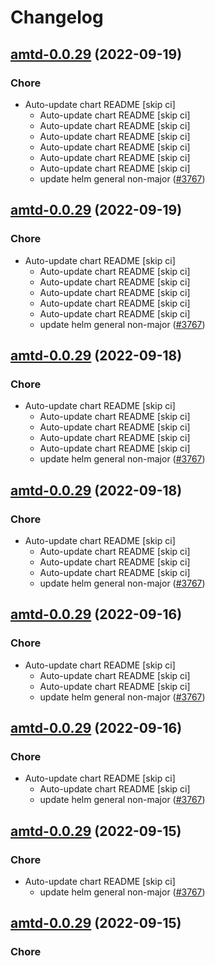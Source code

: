 # Changelog



## [amtd-0.0.29](https://github.com/truecharts/charts/compare/amtd-0.0.28...amtd-0.0.29) (2022-09-19)

### Chore

- Auto-update chart README [skip ci]
  - Auto-update chart README [skip ci]
  - Auto-update chart README [skip ci]
  - Auto-update chart README [skip ci]
  - Auto-update chart README [skip ci]
  - Auto-update chart README [skip ci]
  - Auto-update chart README [skip ci]
  - update helm general non-major ([#3767](https://github.com/truecharts/charts/issues/3767))




## [amtd-0.0.29](https://github.com/truecharts/charts/compare/amtd-0.0.28...amtd-0.0.29) (2022-09-19)

### Chore

- Auto-update chart README [skip ci]
  - Auto-update chart README [skip ci]
  - Auto-update chart README [skip ci]
  - Auto-update chart README [skip ci]
  - Auto-update chart README [skip ci]
  - Auto-update chart README [skip ci]
  - update helm general non-major ([#3767](https://github.com/truecharts/charts/issues/3767))




## [amtd-0.0.29](https://github.com/truecharts/charts/compare/amtd-0.0.28...amtd-0.0.29) (2022-09-18)

### Chore

- Auto-update chart README [skip ci]
  - Auto-update chart README [skip ci]
  - Auto-update chart README [skip ci]
  - Auto-update chart README [skip ci]
  - Auto-update chart README [skip ci]
  - update helm general non-major ([#3767](https://github.com/truecharts/charts/issues/3767))




## [amtd-0.0.29](https://github.com/truecharts/charts/compare/amtd-0.0.28...amtd-0.0.29) (2022-09-18)

### Chore

- Auto-update chart README [skip ci]
  - Auto-update chart README [skip ci]
  - Auto-update chart README [skip ci]
  - Auto-update chart README [skip ci]
  - update helm general non-major ([#3767](https://github.com/truecharts/charts/issues/3767))




## [amtd-0.0.29](https://github.com/truecharts/charts/compare/amtd-0.0.28...amtd-0.0.29) (2022-09-16)

### Chore

- Auto-update chart README [skip ci]
  - Auto-update chart README [skip ci]
  - Auto-update chart README [skip ci]
  - update helm general non-major ([#3767](https://github.com/truecharts/charts/issues/3767))




## [amtd-0.0.29](https://github.com/truecharts/charts/compare/amtd-0.0.28...amtd-0.0.29) (2022-09-16)

### Chore

- Auto-update chart README [skip ci]
  - Auto-update chart README [skip ci]
  - update helm general non-major ([#3767](https://github.com/truecharts/charts/issues/3767))




## [amtd-0.0.29](https://github.com/truecharts/charts/compare/amtd-0.0.28...amtd-0.0.29) (2022-09-15)

### Chore

- Auto-update chart README [skip ci]
  - update helm general non-major ([#3767](https://github.com/truecharts/charts/issues/3767))




## [amtd-0.0.29](https://github.com/truecharts/charts/compare/amtd-0.0.28...amtd-0.0.29) (2022-09-15)

### Chore

